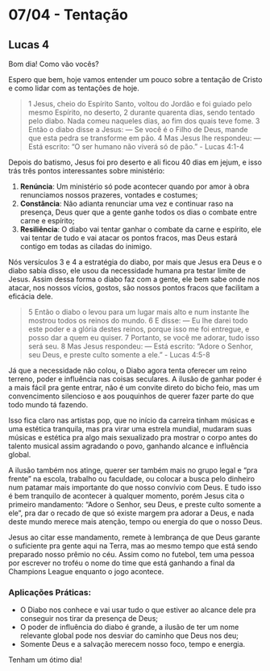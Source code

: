 # 07/04 - Tentação

## Lucas 4

Bom dia! Como vão vocês? 

Espero que bem, hoje vamos entender um pouco sobre a tentação de Cristo e como lidar com as tentações de hoje.

> 1 Jesus, cheio do Espírito Santo, voltou do Jordão e foi guiado pelo mesmo Espírito, no deserto, 2 durante quarenta dias, sendo tentado pelo diabo. Nada comeu naqueles dias, ao fim dos quais teve fome. 3 Então o diabo disse a Jesus: — Se você é o Filho de Deus, mande que esta pedra se transforme em pão. 4 Mas Jesus lhe respondeu: — Está escrito: “O ser humano não viverá só de pão.” - Lucas 4:1-4
> 

Depois do batismo, Jesus foi pro deserto e ali ficou 40 dias em jejum, e isso trás três pontos interessantes sobre ministério:

1. **Renúncia**: Um ministério só pode acontecer quando por amor à obra renunciamos nossos prazeres, vontades e costumes;
2. **Constância**: Não adianta renunciar uma vez e continuar raso na presença, Deus quer que a gente ganhe todos os dias o combate entre carne e espírito;
3. **Resiliência**: O diabo vai tentar ganhar o combate da carne e espírito, ele vai tentar de tudo e vai atacar os pontos fracos, mas Deus estará contigo em todas as ciladas do inimigo.

Nós versículos 3 e 4 a estratégia do diabo, por mais que Jesus era Deus e o diabo sabia disso, ele usou da necessidade humana pra testar limite de Jesus. Assim dessa forma o diabo faz com a gente, ele bem sabe onde nos atacar, nos nossos vícios, gostos, são nossos pontos fracos que facilitam a eficácia dele.

> 5 Então o diabo o levou para um lugar mais alto e num instante lhe mostrou todos os reinos do mundo. 6 E disse: — Eu lhe darei todo este poder e a glória destes reinos, porque isso me foi entregue, e posso dar a quem eu quiser. 7 Portanto, se você me adorar, tudo isso será seu. 8 Mas Jesus respondeu: — Está escrito: “Adore o Senhor, seu Deus, e preste culto somente a ele.” - Lucas 4:5-8
> 

Já que a necessidade não colou, o Diabo agora tenta oferecer um reino terreno, poder e influência nas coisas seculares. A ilusão de ganhar poder é a mais fácil pra gente entrar, não é um convite direto do bicho feio, mas um convencimento silencioso e aos pouquinhos de querer fazer parte do que todo mundo tá fazendo.

Isso fica claro nas artistas pop, que no início da carreira tinham músicas e uma estética tranquila, mas pra virar uma estrela mundial, mudaram suas músicas e estética pra algo mais sexualizado pra mostrar o corpo antes do talento musical assim agradando o povo, ganhando alcance e influência global. 

A ilusão também nos atinge, querer ser também mais no grupo legal e “pra frente” na escola, trabalho ou faculdade, ou colocar a busca pelo dinheiro num patamar mais importante do que nosso convívio com Deus. E tudo isso é bem tranquilo de acontecer à qualquer momento, porém Jesus cita o primeiro mandamento: “Adore o Senhor, seu Deus, e preste culto somente a ele”, pra dar o recado de que só existe margem pra adorar a Deus, e nada deste mundo merece mais atenção, tempo ou energia do que o nosso Deus.

Jesus ao citar esse mandamento, remete à lembrança de que Deus garante o suficiente pra gente aqui na Terra, mas ao mesmo tempo que está sendo preparado nosso prêmio no céu. Assim como no futebol, tem uma pessoa por escrever no troféu o nome do time que está ganhando a final da Champions League enquanto o jogo acontece. 

### Aplicações Práticas:

- O Diabo nos conhece e vai usar tudo o que estiver ao alcance dele pra conseguir nos tirar da presença de Deus;
- O poder de influência do diabo é grande, a ilusão de ter um nome relevante global pode nos desviar do caminho que Deus nos deu;
- Somente Deus e a salvação merecem nosso foco, tempo e energia.

Tenham um ótimo dia!